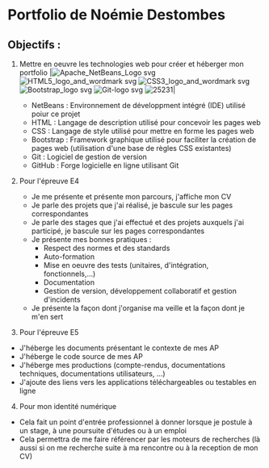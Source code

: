 # Portfolio de Noémie Destombes

## Objectifs :

1. Mettre en oeuvre les technologies web pour créer et héberger mon portfolio
|![Apache_NetBeans_Logo svg](https://github.com/Noctopia/noemiedestombes.github.io/assets/92525600/eb74be0e-a6ba-478c-a792-3344006ba784)
![HTML5_logo_and_wordmark svg](https://github.com/Noctopia/noemiedestombes.github.io/assets/92525600/1f2151e2-e5d0-43f0-a181-8297f4834cf8)
![CSS3_logo_and_wordmark svg](https://github.com/Noctopia/noemiedestombes.github.io/assets/92525600/488bf3b4-9cc9-44ea-9827-53cb0f5dfe95)
![Bootstrap_logo svg](https://github.com/Noctopia/noemiedestombes.github.io/assets/92525600/5f19b33e-3947-403d-a73e-ae7c4935787d)
![Git-logo svg](https://github.com/Noctopia/noemiedestombes.github.io/assets/92525600/01e42cc3-c6cc-4895-acd9-d04fec6bee87)
![25231](https://github.com/Noctopia/noemiedestombes.github.io/assets/92525600/a015c1f0-f03e-4374-9f93-131e4b8b2187)|


   - NetBeans : Environnement de développment intégré (IDE) utilisé poiur ce projet
   - HTML : Langage de description utilisé pour concevoir les pages web
   - CSS : Langage de style utilisé pour mettre en forme les pages web
   - Bootstrap : Framework graphique utilisé pour faciliter la création de pages web (utilisation d'une base de règles CSS existantes)
   - Git : Logiciel de gestion de version
   - GitHub : Forge logicielle en ligne utilisant Git
  
  
2. Pour l'épreuve E4
   - Je me présente et présente mon parcours, j'affiche mon CV
   - Je parle des projets que j'ai réalisé, je bascule sur les pages correspondantes
   - Je parle des stages que j'ai effectué et des projets auxquels j'ai participé, je bascule sur les pages correspondantes
   - Je présente mes bonnes pratiques :
     - Respect des normes et des standards
     - Auto-formation
     - Mise en oeuvre des tests (unitaires, d'intégration, fonctionnels,...)
     - Documentation
     - Gestion de version, développement collaboratif et gestion d'incidents
   - Je présente la façon dont j'organise ma veille et la façon dont je m'en sert

3. Pour l'épreuve E5
  - J'héberge les documents présentant le contexte de mes AP
  - J'héberge le code source de mes AP
  - J'héberge mes productions (compte-rendus, documentations techniques, documentations utilisateurs, ...)
  - J'ajoute des liens vers les applications téléchargeables ou testables en ligne

4. Pour mon identité numérique
  - Cela fait un point d'entrée professionnel à donner lorsque je postule à un stage, à une poursuite d'études ou à un emploi
  - Cela permettra de me faire référencer par les moteurs de recherches (là aussi si on me recherche suite à ma rencontre ou à la reception de mon CV)  
